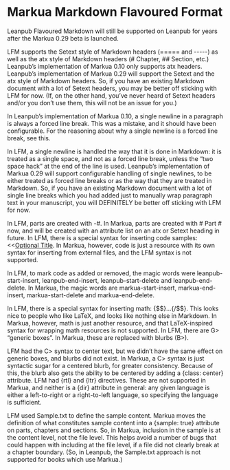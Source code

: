 # Markua Markdown Flavoured Format

Leanpub Flavoured Markdown will still be supported on Leanpub for years after
the Markua 0.29 beta is launched.

LFM supports the Setext style of Markdown headers (===== and -----) as well as
the atx style of Markdown headers (# Chapter, ## Section, etc.) Leanpub’s
implementation of Markua 0.10 only supports atx headers. Leanpub’s
implementation of Markua 0.29 will support the Setext and the atx style of
Markdown headers. So, if you have an existing Markdown document with a lot of
Setext headers, you may be better off sticking with LFM for now. (If, on the
other hand, you’ve never heard of Setext headers and/or you don’t use them, this
will not be an issue for you.)

In Leanpub’s implementation of Markua 0.10, a single newline in a paragraph is
always a forced line break. This was a mistake, and it should have been
configurable. For the reasoning about why a single newline is a forced line
break, see this.

In LFM, a single newline is handled the way that it is done in Markdown: it is
treated as a single space, and not as a forced line break, unless the “two space
hack” at the end of the line is used. Leanpub’s implementation of Markua 0.29
will support configurable handling of single newlines, to be either treated as
forced line breaks or as the way that they are treated in Markdown. So, if you
have an existing Markdown document with a lot of single line breaks which you
had added just to manually wrap paragraph text in your manuscript, you will
DEFINITELY be better off sticking with LFM for now.

In LFM, parts are created with -#. In Markua, parts are created with # Part #
now, and will be created with an attribute list on an atx or Setext heading in
future. In LFM, there is a special syntax for inserting code samples:
<<[Optional Title](code/some_code_file.rb). In Markua, however, code is just a
resource with its own syntax for inserting from external files, and the LFM
syntax is not supported.

In LFM, to mark code as added or removed, the magic words were
leanpub-start-insert, leanpub-end-insert, leanpub-start-delete and
leanpub-end-delete. In Markua, the magic words are markua-start-insert,
markua-end-insert, markua-start-delete and markua-end-delete.

In LFM, there is a special syntax for inserting math: {$$}...{/$$}. This looks
nice to people who like LaTeX, and looks like nothing else in Markdown. In
Markua, however, math is just another resource, and that LaTeX-inspired syntax
for wrapping math resources is not supported. In LFM, there are G> “generic
boxes”. In Markua, these are replaced with blurbs (B>).

LFM had the C> syntax to center text, but we didn’t have the same effect on
generic boxes, and blurbs did not exist. In Markua, a C> syntax is just
syntactic sugar for a centered blurb, for greater consistency. Because of this,
the blurb also gets the ability to be centered by adding a {class: center}
attribute. LFM had {rtl} and {ltr} directives. These are not supported in
Markua, and neither is a {dir} attribute in general: any given language is
either a left-to-right or a right-to-left language, so specifying the language
is sufficient.

LFM used Sample.txt to define the sample content. Markua moves the definition of
what constitutes sample content into a {sample: true} attribute on parts,
chapters and sections. So, in Markua, inclusion in the sample is at the content
level, not the file level. This helps avoid a number of bugs that could happen
with including at the file level, if a file did not clearly break at a chapter
boundary. (So, in Leanpub, the Sample.txt approach is not supported for books
which use Markua.)
